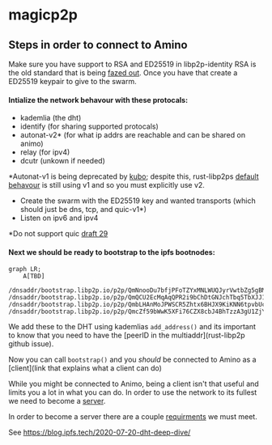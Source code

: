 # magicp2p

## Steps in order to connect to Amino
Make sure you have support to RSA and ED25519 in libp2p-identity
RSA is the old standard that is being [fazed out](link).
Once you have that create a ED25519 keypair to give to the swarm.

#### Intialize the network behavour with these protocals:
- kademlia      (the dht)
- identify      (for sharing supported protocals)
- autonat-v2*    (for what ip addrs are reachable and can be shared on animo)
- relay         (for ipv4)
- dcutr     (unkown if needed)

*Autonat-v1 is being deprecated by [kubo](https://github.com/ipfs/kubo/releases#kubo-now-uses-autonatv2-as-a-client); despite this, rust-libp2ps [default behavour](https://docs.rs/libp2p/latest/libp2p/autonat/struct.Behaviour.html) is still using v1 and so you must explicitly use v2.

- Create the swarm with the ED25519 key and wanted transports (which should just be dns, tcp, and quic-v1*)
- Listen on ipv6 and ipv4

*Do not support quic [draft 29](https://github.com/libp2p/specs/blob/master/quic/README.md#quic-versions)

#### Next we should be ready to bootstrap to the ipfs bootnodes:

```mermaid
graph LR;
    A[TBD]
```

```
/dnsaddr/bootstrap.libp2p.io/p2p/QmNnooDu7bfjPFoTZYxMNLWUQJyrVwtbZg5gBMjTezGAJN
/dnsaddr/bootstrap.libp2p.io/p2p/QmQCU2EcMqAqQPR2i9bChDtGNJchTbq5TbXJJ16u19uLTa
/dnsaddr/bootstrap.libp2p.io/p2p/QmbLHAnMoJPWSCR5Zhtx6BHJX9KiKNN6tpvbUcqanj75Nb
/dnsaddr/bootstrap.libp2p.io/p2p/QmcZf59bWwK5XFi76CZX8cbJ4BhTzzA3gU1ZjYZcYW3dwt
```

We add these to the DHT using kademlias `add_address()` and its important to know that you need to have the [peerID in the multiaddr](rust-libp2p github issue).

Now you can call `bootstrap()` and you *should* be connected to Amino as a [client](link that explains what a client can do)

While you might be connected to Animo, being a client isn't that useful and limits you a lot in what you can do. In order to use the network to its fullest we need to become a [server](https://github.com/libp2p/specs/blob/master/kad-dht/README.md#client-and-server-mode).

In order to become a server there are a couple [requirments](link) we must meet.

See
https://blog.ipfs.tech/2020-07-20-dht-deep-dive/